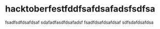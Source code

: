 # hacktoberfestfddfsafdsafadsfsdfsa
fsadfsdfdsafdsaf
sdafadfasdfdsafadsf
fsadfdsafdsafdsaf
sdfsdafdsafdsa
